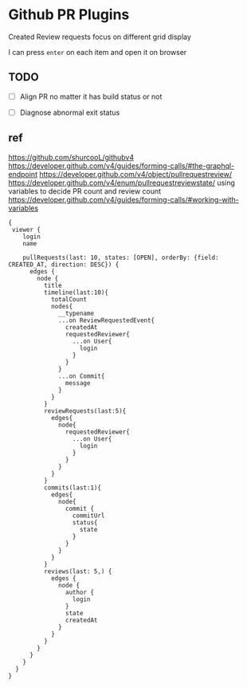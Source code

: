 # Github PR Plugins
Created
Review requests
focus on different grid
display

I can press `enter` on each item and open it on browser

## TODO
- [ ] Align PR no matter it has build status or not
- [ ] Diagnose abnormal exit status


## ref
https://github.com/shurcooL/githubv4
https://developer.github.com/v4/guides/forming-calls/#the-graphql-endpoint
https://developer.github.com/v4/object/pullrequestreview/
https://developer.github.com/v4/enum/pullrequestreviewstate/
using variables to decide PR count and review count
https://developer.github.com/v4/guides/forming-calls/#working-with-variables


```
{
 viewer {
    login
    name
    
    pullRequests(last: 10, states: [OPEN], orderBy: {field: CREATED_AT, direction: DESC}) {
      edges {
        node {
          title
          timeline(last:10){
            totalCount
            nodes{
              __typename
              ...on ReviewRequestedEvent{
                createdAt
                requestedReviewer{
                  ...on User{
                    login
                  }
                }
              }
              ...on Commit{
                message
              }
            }
          }
          reviewRequests(last:5){
            edges{
              node{
                requestedReviewer{
                  ...on User{
                    login
                  }
                }
              }
            }
          }
          commits(last:1){
            edges{
              node{
                commit {
                  commitUrl
                  status{
                    state
                  }
                }
              }
            }
          }
          reviews(last: 5,) {
            edges {
              node {
                author {
                  login
                }
                state
                createdAt
              }
            }
          }
        }
      }
    }
  }
}
```